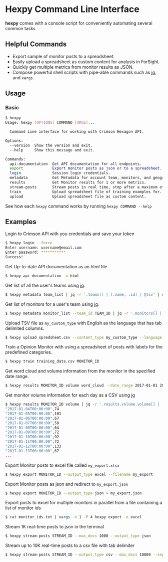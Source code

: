Hexpy Command Line Interface
=============================

**hexpy** comes with a console script for conveniently automating several common tasks

## Helpful Commands

* Export sample of monitor posts to a spreadsheet.
* Easily upload a spreadsheet as custom content for analysis in ForSight.
* Quickly get multiple metrics from monitor results as JSON. 
* Compose powerful shell scripts with pipe-able commands such as [jq](https://stedolan.github.io/jq/), and `xargs`.

## Usage

### Basic

```bash
$ hexpy
Usage: hexpy [OPTIONS] COMMAND [ARGS]...

  Command Line interface for working with Crimson Hexagon API.

Options:
  --version  Show the version and exit.
  --help     Show this message and exit.

Commands:
  api-documentation  Get API documentation for all endpoints.
  export             Export monitor posts as json or to a spreadsheet.
  login              Session login credentials.
  metadata           Get Metadata for account team, monitors, and geography.
  results            Get Monitor results for 1 or more metrics.
  stream-posts       Stream posts in real time, stop after a maximum of 10K.
  train              Upload spreadsheet file of training examples for...
  upload             Upload spreadsheet file as custom content.
```

See how each `hexpy` command works by running `hexpy COMMAND --help`

## Examples

Login to Crimson API with you credentials and save your token
```bash
$ hexpy login --force
Enter username: username@email.com
Enter password: ***********
Success!
```

Get Up-to-date API documentation as an html file
```bash
$ hexpy api-documentation -o html
```

Get list of all the user's teams using [jq](https://stedolan.github.io/jq/).
```bash
$ hexpy metadata team_list | jq -r '.teams[] | [.name, .id] | @tsv' | column -t -s $'\t'
```

Get list of monitors for a user's team using [jq](https://stedolan.github.io/jq/).
```bash
$ hexpy metadata monitor_list --team_id TEAM_ID | jq -r '.monitors[] | [.id, .name] | @tsv' | column -t -s $'\t'
```

Upload TSV file as `my_custom_type` with English as the language that has tab delimited columns.
```bash
$ hexpy upload spredsheet.csv --content_type my_custom_type --language en --separator '\t'
```

Train a Opinion Monitor with using a spreadsheet of posts with labels for the predefined categories.
```bash
$ hexpy train training_data.csv MONITOR_ID
```

Get word cloud and volume information from the monitor in the specified date range.
```bash
$ hexpy results MONITOR_ID volume word_cloud --date_range 2017-01-01 2017-02-01
```

Get monitor volume information for each day  as a CSV using [jq](https://stedolan.github.io/jq/)
```bash
$ hexpy results MONITOR_ID volume | jq -r '.results.volume.volume[] | [.startDate, .numberOfDocuments] | @csv'
"2017-01-04T00:00:00",74
"2017-01-05T00:00:00",101
"2017-01-06T00:00:00",67
"2017-01-07T00:00:00",58
"2017-01-08T00:00:00",64
"2017-01-09T00:00:00",72
"2017-01-10T00:00:00",92
"2017-01-11T00:00:00",72
"2017-01-12T00:00:00",133
"2017-01-13T00:00:00",67
...
```

Export Monitor posts to excel file called `my_export.xlsx`
```bash
$ hexpy export MONITOR_ID --output_type excel --filename my_export
```

Export Monitor posts as json and redirect to `my_export.json`
```bash
$ hexpy export MONITOR_ID --output_type json > my_export.json
```

Export posts to excel for multiple monitors in parallel from a file containing a list of monitor ids
```bash
$ cat monitor_ids.txt | xargs -n 1 -P 4 hexpy export -o excel
```

Stream 1K real-time posts to json in the terminal
```bash
$ hexpy stream-posts STREAM_ID --max_docs 1000 --output_type json 
```

Stream up to 10K real-time posts to a csv file with tab delimiter 
```bash
$ hexpy stream-posts STREAM_ID --output_type csv --max_docs 10000 --separator '\t' | pv -s 10000 -l > streamed_posts.csv
```
